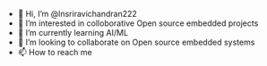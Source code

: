 - 👋 Hi, I’m @lnsriravichandran222
- 👀 I’m interested in colloborative Open source embedded projects
- 🌱 I’m currently learning AI/ML
- 💞️ I’m looking to collaborate on Open source embedded systems
- 📫 How to reach me 

<!---
lnsriravichandran222/lnsriravichandran222 is a ✨ special ✨ repository because its `README.md` (this file) appears on your GitHub profile.
You can click the Preview link to take a look at your changes.
--->
